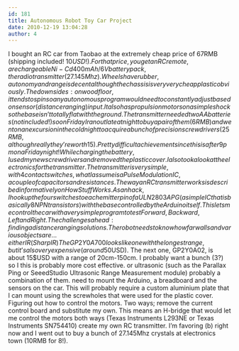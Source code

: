 ```yaml
---
id: 181
title: Autonomous Robot Toy Car Project
date: 2010-12-19 13:04:28
author: 4
---
```


I bought an RC car from Taobao at the extremely cheap price of 67RMB (shipping included! 10$USD!). For that price, you get an RC remote, a rechargeable Ni-Cd 400mAh/6V battery pack, the radio transmitter (27.145Mhz). Wheels have rubber, autonomy and range is decent although the chassis is very very cheap plastic obviously. The downsides: on wood floor, it tends to spin so any autonomous program would need to constantly adjust based on sensor (distance ranging) input. It also has propulsion motors on a simple shock so the base isn’t totally flat with the ground. The transmitter needed two AA batteries (not included!) so on Friday I ran out late at night to buy a pair of them (6RMB) and went on an excursion in the cold night to acquire a bunch of precision screwdrivers (25RMB, although really they’re worth 15). Pretty difficult achievement since this is after 9pm on a Friday night! While charging the battery, I used my new screwdrivers and removed the plastic cover. I also took a look at the electronics for the transmitter. The transmitter is very simple, with 4 contact switches, what I assume is a Pulse Modulation IC, a couple of capacitors and resistances. The way an RC transmitter works is described informatively on How Stuff Works. As an hack, I hook up the four switches to each emitter pin of a ULN2803APG (a simple IC that is basically 8 NPN transistors) with the base controlled by the Arduino itself. This lets me control the car with a very simple program to test Forward, Backward, Left and Right. The challenges ahead: finding a distance ranging solutions. The robot needs to know how far walls and various objects are… either IR (Sharp IR) The GP2Y0A700 looks like one with the longest range, but it’s also very expensive (around 50$USD). The next one, GP2Y0A02, is about 15$USD with a range of 20cm-150cm. I probably want a bunch (3?) so I this is probably more cost effective. or ultrasonic (such as the Parallax Ping or SeeedStudio Ultrasonic Range Measurement module) probably a combination of them. need to mount the Arduino, a breadboard and the sensors on the car. This will probably require a custom aluminium plate that I can mount using the screwholes that were used for the plastic cover. Figuring out how to control the motors. Two ways; remove the current control board and substitute my own. This means an H-bridge that would let me control the motors both ways (Texas Instruments L293NE or Texas Instruments SN754410) create my own RC transmitter. I’m favoring (b) right now and I went out to buy a bunch of 27.145Mhz crystals at electronics town (10RMB for 8!).